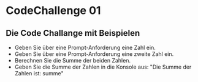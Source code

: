 # CodeChallenge 01

## Die Code Challange mit Beispielen

* Geben Sie über eine Prompt-Anforderung eine Zahl ein.
* Geben Sie über eine Prompt-Anforderung eine zweite Zahl ein.
* Berechnen Sie die Summe der beiden Zahlen.
* Geben Sie die Summe der Zahlen in die Konsole aus: "Die Summe der Zahlen ist: summe"
